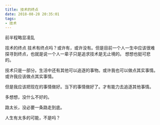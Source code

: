 ```yaml
---
title: 技术的终点
date: 2018-08-28 20:35:01
tags:
- 技术
---
```


前半程略显凌乱
<!--more-->

技术的终点
技术有终点吗？或许有，或许没有。但是目前一个人一生中应该很难探寻到终点，也就是说一个人一辈子只是追求技术是无止境的。 想想也挺可悲的。

技术只是一部分。生活中还有其他可以追逐的事物。或许我也可以做点其实事情。
或许我应该做点其实事情。

但是我应该把现在的事情做好。当下的事情做好了。才有能力去追逐其他事情。


多想想，没什么不好的。

路太长，没必要一条路走到底。

人生有太多的可能，不是吗？
